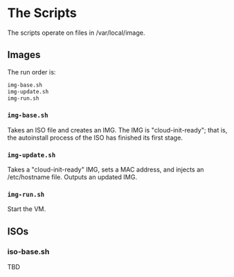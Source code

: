 
The Scripts
====

The scripts operate on files in /var/local/image.  


Images
----

The run order is:

```bash
img-base.sh
img-update.sh
img-run.sh
```


### `img-base.sh`

Takes an ISO file and creates an IMG.  The IMG is "cloud-init-ready"; that is, the autoinstall process of the ISO has finished its first stage.


### `img-update.sh`

Takes a "cloud-init-ready" IMG, sets a MAC address, and injects an /etc/hostname file.  Outputs an updated IMG.


### `img-run.sh`

Start the VM.


ISOs
----

### iso-base.sh

TBD